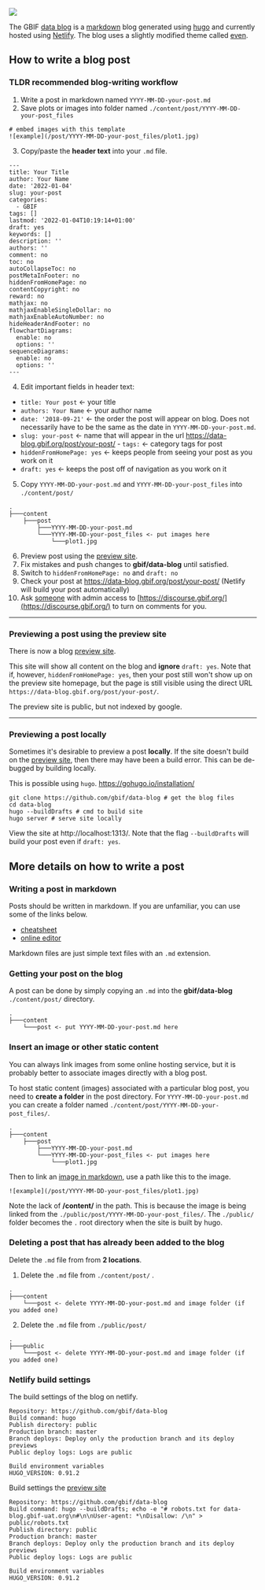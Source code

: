 
![](https://raw.githubusercontent.com/gbif/data-blog/master/static/logo.png)

The GBIF [data blog](https://data-blog.gbif.org/) is a [markdown](https://github.com/adam-p/markdown-here/wiki/Markdown-Cheatsheet) blog generated using [hugo](https://gohugo.io/) and currently hosted using [Netlify](https://www.netlify.com/).  The blog uses a slightly modified theme called [even](https://github.com/olOwOlo/hugo-theme-even).  

How to write a blog post 
------
### TLDR recommended blog-writing workflow 

1. Write a post in markdown named `YYYY-MM-DD-your-post.md` 
2. Save plots or images into folder named `./content/post/YYYY-MM-DD-your-post_files`

```
# embed images with this template
![example](/post/YYYY-MM-DD-your-post_files/plot1.jpg)
```

3. Copy/paste the **header text** into your `.md` file. 
```
---
title: Your Title
author: Your Name
date: '2022-01-04'
slug: your-post
categories:
  - GBIF
tags: []
lastmod: '2022-01-04T10:19:14+01:00'
draft: yes
keywords: []
description: ''
authors: ''
comment: no
toc: no
autoCollapseToc: no
postMetaInFooter: no
hiddenFromHomePage: no
contentCopyright: no
reward: no
mathjax: no
mathjaxEnableSingleDollar: no
mathjaxEnableAutoNumber: no
hideHeaderAndFooter: no
flowchartDiagrams:
  enable: no
  options: ''
sequenceDiagrams:
  enable: no
  options: ''
---

```
4. Edit important fields in header text: 
 
 - `title: Your post` <- your title 
 - `authors: Your Name` <- your author name
 - `date: '2018-09-21'` <- the order the post will appear on blog. Does not necessarily have to be the same as the date in  `YYYY-MM-DD-your-post.md`. 
 - `slug: your-post` <- name that will appear in the url https://data-blog.gbif.org/post/your-post/  - `tags:` <- category tags for post
 - `hiddenFromHomePage: yes` <- keeps people from seeing your post as you work on it
 - `draft: yes` <- keeps the post off of navigation as you work on it 
5. Copy `YYYY-MM-DD-your-post.md` and `YYYY-MM-DD-your-post_files` into `./content/post/`
```
.
├───content
    ├───post
        ├───YYYY-MM-DD-your-post.md
        └───YYYY-MM-DD-your-post_files <- put images here
            └───plot1.jpg
```
6. Preview post using the [preview site](https://data-blog.gbif-uat.org/).
7. Fix mistakes and push changes to **gbif/data-blog** until satisfied. 
8. Switch to `hiddenFromHomePage: no` and `draft: no`
9. Check your post at https://data-blog.gbif.org/post/your-post/ (Netlify will build your post automatically)
10. Ask [someone](https://github.com/jhnwllr) with admin access to [https://discourse.gbif.org/](https://discourse.gbif.org/) to turn on comments for you.  

------
### Previewing a post using the preview site

There is now a blog [preview site](https://data-blog.gbif-uat.org/). 

This site will show all content on the blog and **ignore** `draft: yes`. Note that if, however, `hiddenFromHomePage: yes`, then your post still won't show up on the preview site homepage, but the page is still visible using the direct URL `https://data-blog.gbif.org/post/your-post/`.

The preview site is public, but not indexed by google. 

------
### Previewing a post locally 

Sometimes it's desirable to preview a post **locally**. If the site doesn't build on the [preview site](https://data-blog.gbif-uat.org/), then there may have been a build error. This can be de-bugged by building locally. 

This is possible using `hugo`. https://gohugo.io/installation/

```shell
git clone https://github.com/gbif/data-blog # get the blog files
cd data-blog
hugo --buildDrafts # cmd to build site
hugo server # serve site locally  
```

View the site at http://localhost:1313/. Note that the flag `--buildDrafts` will build your post even if `draft: yes`. 

More details on how to write a post
------
### Writing a post in markdown

Posts should be written in markdown. If you are unfamiliar, you can use some of the links below. 

* [cheatsheet](https://github.com/adam-p/markdown-here/wiki/Markdown-Cheatsheet)
* [online editor](https://stackedit.io/app#)

Markdown files are just simple text files with an `.md` extension. 

### Getting your post on the blog 

A post can be done by simply copying an `.md` into the **gbif/data-blog** `./content/post/` directory. 

```
.
├───content
    └───post <- put YYYY-MM-DD-your-post.md here
```

### Insert an image or other static content 

You can always link images from some online hosting service, but it is probably better to associate images directly with a blog post. 

To host static content (images) associated with a particular blog post, you need to **create a folder** in the post directory. For `YYYY-MM-DD-your-post.md` you can create a folder named `./content/post/YYYY-MM-DD-your-post_files/`. 

```
.
├───content
    ├───post
        ├───YYYY-MM-DD-your-post.md
        └───YYYY-MM-DD-your-post_files <- put images here
            └───plot1.jpg
```

Then to link an [image in markdown](https://github.com/adam-p/markdown-here/wiki/Markdown-Cheatsheet#images), use a path like this to the image. 

```
![example](/post/YYYY-MM-DD-your-post_files/plot1.jpg)
```
Note the lack of **/content/** in the path. This is because the image is being linked from the `./public/post/YYYY-MM-DD-your-post_files/`. The `./public/` folder becomes the `.` root directory when the site is built by hugo.  

### Deleting a post that has already been added to the blog 

Delete the `.md` file from from **2 locations**.

1. Delete the `.md` file from `./content/post/` .

```
.
├───content
    └───post <- delete YYYY-MM-DD-your-post.md and image folder (if you added one)
```

2. Delete the `.md` file from `./public/post/`

```
.
├───public
    └───post <- delete YYYY-MM-DD-your-post.md and image folder (if you added one)
```


### Netlify build settings 

The build settings of the blog on netlify. 

```
Repository: https://github.com/gbif/data-blog
Build command: hugo
Publish directory: public
Production branch: master
Branch deploys: Deploy only the production branch and its deploy previews
Public deploy logs: Logs are public

Build environment variables
HUGO_VERSION: 0.91.2
```

Build settings the [preview site](https://data-blog.gbif-uat.org/)

```
Repository: https://github.com/gbif/data-blog
Build command: hugo --buildDrafts; echo -e "# robots.txt for data-blog.gbif-uat.org\n#\n\nUser-agent: *\nDisallow: /\n" > public/robots.txt
Publish directory: public
Production branch: master
Branch deploys: Deploy only the production branch and its deploy previews
Public deploy logs: Logs are public

Build environment variables
HUGO_VERSION: 0.91.2
```


